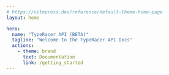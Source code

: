 ```yaml
---
# https://vitepress.dev/reference/default-theme-home-page
layout: home

hero:
  name: "TypeRacer API (BETA)"
  tagline: "Welcome to the TypeRacer API Docs"
  actions:
    - theme: brand
      text: Documentation
      link: /getting_started
---
```


